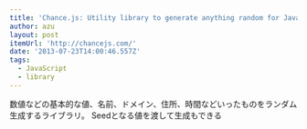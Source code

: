 ```yaml
---
title: 'Chance.js: Utility library to generate anything random for JavaScript'
author: azu
layout: post
itemUrl: 'http://chancejs.com/'
date: '2013-07-23T14:00:46.557Z'
tags:
  - JavaScript
  - library
---
```

数値などの基本的な値、名前、ドメイン、住所、時間などいったものをランダム生成するライブラリ。
Seedとなる値を渡して生成もできる
